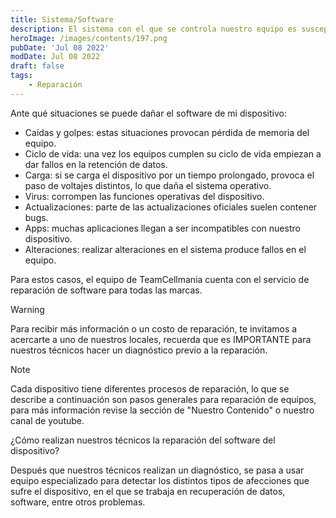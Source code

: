 ```yaml
---
title: Sistema/Software
description: El sistema con el que se controla nuestro equipo es susceptible tanto a problemas de pérdida de datos en la memoria o fallos del sistema operativo, quedándose en el logo de la marca al momento de encender el dispositivo.
heroImage: /images/contents/197.png
pubDate: 'Jul 08 2022'
modDate: Jul 08 2022
draft: false
tags: 
    - Reparación
---
```


Ante qué situaciones se puede dañar el software de mi dispositivo:

- Caídas y golpes: estas situaciones provocan pérdida de memoria del equipo.
- Ciclo de vida: una vez los equipos cumplen su ciclo de vida empiezan a dar fallos en la retención de datos.
- Carga: si se carga el dispositivo por un tiempo prolongado, provoca el paso de voltajes distintos, lo que daña el sistema operativo.
- Virus: corrompen las funciones operativas del dispositivo.
- Actualizaciones: parte de las actualizaciones oficiales suelen contener bugs.
- Apps: muchas aplicaciones llegan a ser incompatibles con nuestro dispositivo.
- Alteraciones: realizar alteraciones en el sistema produce fallos en el equipo.
 
Para estos casos, el equipo de TeamCellmania cuenta con el servicio de reparación de software para todas las marcas.

> [!WARNING]
> Para recibir más información o un costo de reparación, te invitamos a acercarte a uno de nuestros locales, recuerda que es IMPORTANTE para nuestros técnicos hacer un diagnóstico previo a la reparación.

> [!NOTE]
> Cada dispositivo tiene diferentes procesos de reparación, lo que se describe a continuación son pasos generales para reparación de equipos, para más información revise la sección de \"Nuestro Contenido\" o nuestro canal de youtube.

¿Cómo realizan nuestros técnicos la reparación del software del dispositivo?

Después que nuestros técnicos realizan un diagnóstico, se pasa a usar equipo especializado para detectar los distintos tipos de afecciones que sufre el dispositivo, en el que se trabaja en recuperación de datos, software, entre otros problemas.
